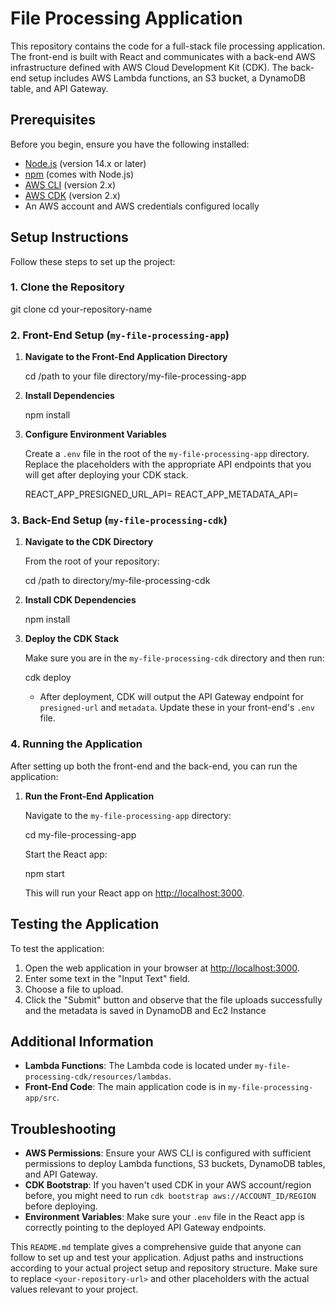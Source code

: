 # File Processing Application

This repository contains the code for a full-stack file processing application. The front-end is built with React and communicates with a back-end AWS infrastructure defined with AWS Cloud Development Kit (CDK). The back-end setup includes AWS Lambda functions, an S3 bucket, a DynamoDB table, and API Gateway.

## Prerequisites

Before you begin, ensure you have the following installed:

- [Node.js](https://nodejs.org/en/) (version 14.x or later)
- [npm](https://npmjs.com/) (comes with Node.js)
- [AWS CLI](https://aws.amazon.com/cli/) (version 2.x)
- [AWS CDK](https://docs.aws.amazon.com/cdk/latest/guide/getting_started.html) (version 2.x)
- An AWS account and AWS credentials configured locally

## Setup Instructions

Follow these steps to set up the project:

### 1. Clone the Repository

git clone <your-repository-url>
cd your-repository-name

### 2. Front-End Setup (`my-file-processing-app`)

1. **Navigate to the Front-End Application Directory**

   cd /path to your file directory/my-file-processing-app

2. **Install Dependencies**

   npm install

3. **Configure Environment Variables**

   Create a `.env` file in the root of the `my-file-processing-app` directory. Replace the placeholders with the appropriate API endpoints that you will get after deploying your CDK stack.

   REACT_APP_PRESIGNED_URL_API=<Your API Gateway endpoint for presigned URL>
   REACT_APP_METADATA_API=<Your API Gateway endpoint for inserting metadata in DynamoDB>

### 3. Back-End Setup (`my-file-processing-cdk`)

1. **Navigate to the CDK Directory**

   From the root of your repository:

   cd /path to directory/my-file-processing-cdk

2. **Install CDK Dependencies**

   npm install

3. **Deploy the CDK Stack**

   Make sure you are in the `my-file-processing-cdk` directory and then run:

   cdk deploy

   - After deployment, CDK will output the API Gateway endpoint for `presigned-url` and `metadata`. Update these in your front-end's `.env` file.

### 4. Running the Application

After setting up both the front-end and the back-end, you can run the application:

1. **Run the Front-End Application**

   Navigate to the `my-file-processing-app` directory:

   cd my-file-processing-app

   Start the React app:

   npm start

   This will run your React app on [http://localhost:3000](http://localhost:3000).

## Testing the Application

To test the application:

1. Open the web application in your browser at [http://localhost:3000](http://localhost:3000).
2. Enter some text in the "Input Text" field.
3. Choose a file to upload.
4. Click the "Submit" button and observe that the file uploads successfully and the metadata is saved in DynamoDB and Ec2 Instance 

## Additional Information

- **Lambda Functions**: The Lambda code is located under `my-file-processing-cdk/resources/lambdas`.
- **Front-End Code**: The main application code is in `my-file-processing-app/src`.

## Troubleshooting

- **AWS Permissions**: Ensure your AWS CLI is configured with sufficient permissions to deploy Lambda functions, S3 buckets, DynamoDB tables, and API Gateway.
- **CDK Bootstrap**: If you haven't used CDK in your AWS account/region before, you might need to run `cdk bootstrap aws://ACCOUNT_ID/REGION` before deploying.
- **Environment Variables**: Make sure your `.env` file in the React app is correctly pointing to the deployed API Gateway endpoints.


This `README.md` template gives a comprehensive guide that anyone can follow to set up and test your application. Adjust paths and instructions according to your actual project setup and repository structure. Make sure to replace `<your-repository-url>` and other placeholders with the actual values relevant to your project.